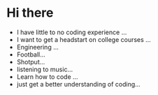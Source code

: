 # Hi there
-  I have little to no coding experience ...
- I want to get a headstart on college courses ...
- Engineering ...
- Football...
- Shotput...
- listening to music...
- Learn how to code ...
- just get a better understanding of coding...
